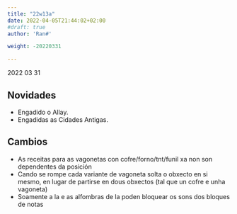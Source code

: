 ```yaml
---
title: "22w13a"
date: 2022-04-05T21:44:02+02:00
#draft: true
author: 'Ran#'

weight: -20220331

---
```


2022 03 31

## Novidades
- Engadido o Allay.
- Engadidas as Cidades Antigas.

## Cambios
- As receitas para as vagonetas con cofre/forno/tnt/funil xa non son dependentes da posición
- Cando se rompe cada variante de vagoneta solta o obxecto en si mesmo, en lugar de partirse en dous obxectos (tal que un cofre e unha vagoneta)
- Soamente a la e as alfombras de la poden bloquear os sons dos bloques de notas
